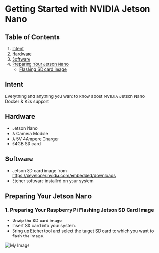 # Getting Started with NVIDIA Jetson Nano




## Table of Contents

1. [Intent](#Intent)
2. [Hardware](#hardware)
3. [Software](#Software)
4. [Preparing Your Jetson Nano](preparing-your-jetson-nano)
   - [Flashing SD card image](#1-flashing-sd-card-image)
   




## Intent

Everything and anything you want to know about NVIDIA Jetson Nano, Docker & K3s support

## Hardware

- Jetson Nano
- A Camera Module
- A 5V 4Ampere Charger
- 64GB SD card

## Software

- Jetson SD card image from https://developer.nvidia.com/embedded/downloads
- Etcher software installed on your system

## Preparing Your Jetson Nano

### 1. Preparing Your Raspberry Pi Flashing Jetson SD Card Image

 - Unzip the SD card image
 - Insert SD card into your system. 
 - Bring up Etcher tool and select the target SD card to which you want to flash the image.

![My Image](https://github.com/collabnix/ioetplanet/blob/master/nvidia/jetsonnano/Screenshot%202020-09-16%20at%2010.29.02%20AM.png)

